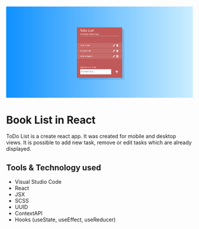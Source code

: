 ![ToDo List](src/img/github.png)
# Book List in React

ToDo List is a create react app. It was created for mobile and desktop views. It is possible to
add new task, remove or edit tasks which are already displayed.

## Tools & Technology used

- Visual Studio Code
- React
- JSX
- SCSS
- UUID
- ContextAPI
- Hooks (useState, useEffect, useReducer)
